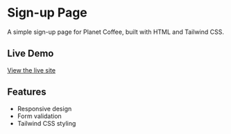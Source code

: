# Sign-up Page
A simple sign-up page for Planet Coffee, built with HTML and Tailwind CSS.

## Live Demo
[View the live site](https://naucrates-ductor.github.io/Sign-up-page/)

## Features
- Responsive design
- Form validation
- Tailwind CSS styling